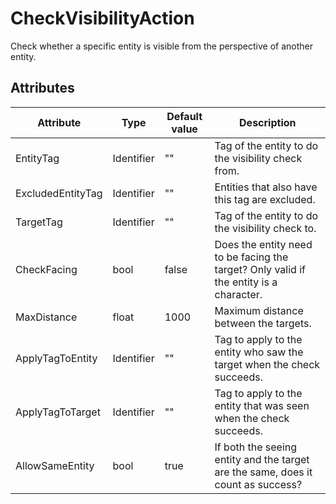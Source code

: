 # CheckVisibilityAction

Check whether a specific entity is visible from the perspective of another entity.

## Attributes

| Attribute         | Type       | Default value | Description                                                                            |
|-------------------|------------|---------------|----------------------------------------------------------------------------------------|
| EntityTag         | Identifier | ""            | Tag of the entity to do the visibility check from.                                     |
| ExcludedEntityTag | Identifier | ""            | Entities that also have this tag are excluded.                                         |
| TargetTag         | Identifier | ""            | Tag of the entity to do the visibility check to.                                       |
| CheckFacing       | bool       | false         | Does the entity need to be facing the target? Only valid if the entity is a character. |
| MaxDistance       | float      | 1000          | Maximum distance between the targets.                                                  |
| ApplyTagToEntity  | Identifier | ""            | Tag to apply to the entity who saw the target when the check succeeds.                 |
| ApplyTagToTarget  | Identifier | ""            | Tag to apply to the entity that was seen when the check succeeds.                      |
| AllowSameEntity   | bool       | true          | If both the seeing entity and the target are the same, does it count as success?       |



